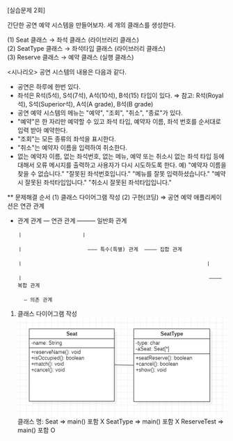 [실습문제 2회]

간단한 공연 예약 시스템을 만들어보자. 세 개의 클래스를 생성한다.  

(1) Seat 클래스 → 좌석 클래스 (라이브러리 클래스)  
(2) SeatType 클래스 → 좌석타입 클래스 (라이브러리 클래스)  
(3) Reserve 클래스 → 예약 클래스 (실행 클래스)  


<시나리오> 공연 시스템의 내용은 다음과 같다.  
  
- 공연은 하루에 한번 있다.
- 좌석은 R석(5석), S석(7석), A석(10석), B석(15) 타입이 있다.
⇒ 참고: R석(Royal석), S석(Superior석), A석(A grade), B석(B grade)
- 공연 예약 시스템의 메뉴는 "예약", "조회", "취소", "종료"가 있다.
- "예약"은 한 자리만 예약할 수 있고 좌석 타입, 예약자 이름, 좌석 번호를 순서대로 입력 받아 예약한다.
- "조회"는 모든 종류의 좌석을 표시한다.
- "취소"는 예약자 이름을 입력하여 취소한다.
- 없는 예약자 이름, 없는 좌석번호, 없는 메뉴, 예약 또는 취소시 없는 좌석 타입 등에 대해서 오류 메시지를 출력하고 사용자가 다시 시도하도록 한다.
예) "예약자 이름을 찾을 수 없습니다."
   "잘못된 좌석번호입니다."
   "메뉴를 잘못 입력하셨습니다."
   "예약시 잘못된 좌석타입입니다."
   "취소시 잘못된 좌석타입입니다."
   



** 문제해결 순서
(1) 클래스 다이어그램 작성
(2) 구현(코딩)
⇒ 공연 예약 애플리케이션은 연관 관계

* 관계 
관계 — 연관 관계 ——— 일반화 관계 

      ㅣ                   ㅣ

      ㅣ                     ——— 특수(특별) 관계  ———— 집합 관계 

      ㅣ                                                           ㅣ 

      ㅣ                                                            ———— 복합 관계

        — 의존 관계
        

1) 클래스 다이어그램 작성
![erd](./img/seat.png)
클래스 명: Seat ⇒ main() 포함 X
          SeatType ⇒ main() 포함 X
          ReserveTest ⇒ main() 포함 O
